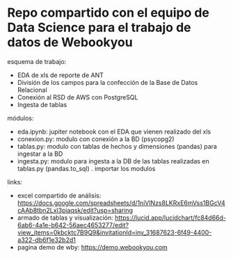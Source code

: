 # Repo compartido con el equipo de Data Science para el trabajo de datos de Webookyou
esquema de trabajo:
- EDA de xls de reporte de ANT
- División de los campos para la confección de la Base de Datos Relacional
- Conexión  al RSD de AWS con PostgreSQL
- Ingesta de tablas


módulos:
- eda.ipynb: jupiter notebook con el EDA que vienen realizado del xls
- conexion.py: modulo con conexión a la BD (psycopg2)
- tablas.py: modulo con tablas de hechos y dimensiones (pandas) para ingestar a la BD
- ingesta.py: modulo para ingesta a la DB de las tablas realizadas en tablas.py (pandas.to_sql) . importar los modulos

links:
- excel compartido de análisis: https://docs.google.com/spreadsheets/d/1niVlNzs8LKRxE6mVss1BGcV4cAAb8tbn2Lxl3piaqsk/edit?usp=sharing
- armado de tablas y visualización: https://lucid.app/lucidchart/fc84d66d-6ab6-4a1e-b642-56aec4653277/edit?view_items=0kbcktc7B9Q9&invitationId=inv_31687623-6f49-4400-a322-db6f1e32b2d1
- pagina demo de wby: https://demo.webookyou.com
